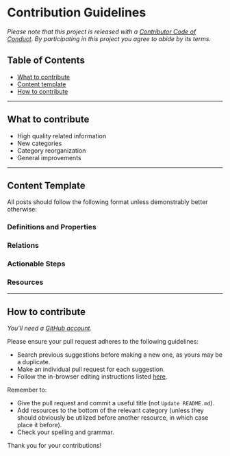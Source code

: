 # Contribution Guidelines

_Please note that this project is released with a [Contributor Code of Conduct](https://www.contributor-covenant.org/version/1/4/). By participating in this project you agree to abide by its terms._

## Table of Contents

- [What to contribute](#what-to-contribute)
- [Content template](#content-template)
- [How to contribute](#how-to-contribute)

---

## What to contribute
- High quality related information
- New categories
- Category reorganization
- General improvements

---

## Content Template
All posts should follow the following format unless demonstrably better otherwise:

### Definitions and Properties

### Relations

### Actionable Steps

### Resources

---

## How to contribute

_You'll need a [GitHub account](https://github.com/join)._

Please ensure your pull request adheres to the following guidelines:

- Search previous suggestions before making a new one, as yours may be a duplicate.
- Make an individual pull request for each suggestion.
- Follow the in-browser editing instructions listed [here](https://help.github.com/articles/editing-files-in-your-repository/).

Remember to:
- Give the pull request and commit a useful title (not `Update README.md`).
- Add resources to the bottom of the relevant category (unless they should obviously be utilized before another resource, in which case place it before).
- Check your spelling and grammar.

Thank you for your contributions!
